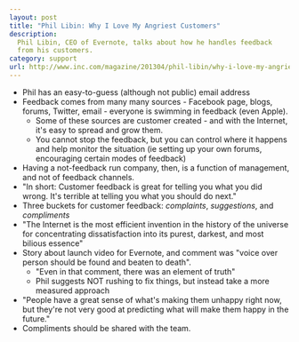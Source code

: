 ```yaml
---
layout: post
title: "Phil Libin: Why I Love My Angriest Customers"
description:
  Phil Libin, CEO of Evernote, talks about how he handles feedback
  from his customers.
category: support
url: http://www.inc.com/magazine/201304/phil-libin/why-i-love-my-angriest-customers.html
---
```


- Phil has an easy-to-guess (although not public) email address
- Feedback comes from many many sources - Facebook page, blogs, forums,
  Twitter, email - everyone is swimming in feedback (even Apple).
  - Some of these sources are customer created - and with the Internet, it's
    easy to spread and grow them.
  - You cannot stop the feedback, but you can control where it happens and help
    monitor the situation (ie setting up your own forums, encouraging certain
    modes of feedback)
- Having a not-feedback run company, then, is a function of management, and not
  of feedback channels.
- "In short: Customer feedback is great for telling you what you did wrong.
  It's terrible at telling you what you should do next."
- Three buckets for customer feedback: *complaints*, *suggestions*, and
  *compliments*
- "The Internet is the most efficient invention in the history of the universe
  for concentrating dissatisfaction into its purest, darkest, and most bilious
  essence"
- Story about launch video for Evernote, and comment was "voice over person
  should be found and beaten to death".
  - "Even in that comment, there was an element of truth"
  - Phil suggests NOT rushing to fix things, but instead take a more measured
    approach
- "People have a great sense of what's making them unhappy right now, but
  they're not very good at predicting what will make them happy in the future."
- Compliments should be shared with the team.
